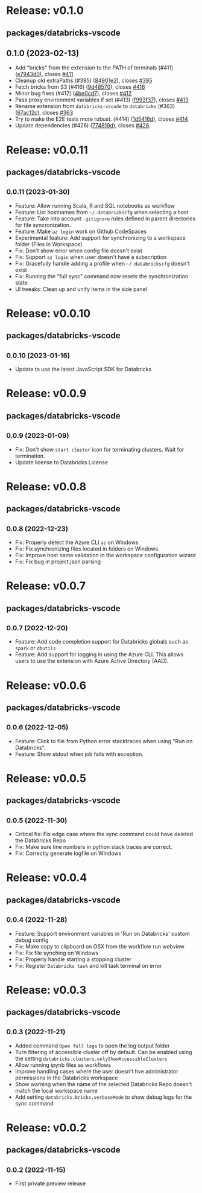 # Release: v0.1.0

## packages/databricks-vscode

## 0.1.0 (2023-02-13)

-   Add "bricks" from the extension to the PATH of terminals (#411) ([e7943d0](https://github.com/databricks/databricks-vscode/commit/e7943d0)), closes [#411](https://github.com/databricks/databricks-vscode/issues/411)
-   Cleanup old extraPaths (#395) ([84901e2](https://github.com/databricks/databricks-vscode/commit/84901e2)), closes [#395](https://github.com/databricks/databricks-vscode/issues/395)
-   Fetch bricks from S3 (#416) ([9d48570](https://github.com/databricks/databricks-vscode/commit/9d48570)), closes [#416](https://github.com/databricks/databricks-vscode/issues/416)
-   Minor bug fixes (#412) ([4be0cd7](https://github.com/databricks/databricks-vscode/commit/4be0cd7)), closes [#412](https://github.com/databricks/databricks-vscode/issues/412)
-   Pass proxy environment variables if set (#413) ([f993f37](https://github.com/databricks/databricks-vscode/commit/f993f37)), closes [#413](https://github.com/databricks/databricks-vscode/issues/413)
-   Rename extension from `databricks-vscode` to `databricks` (#363) ([67ac12c](https://github.com/databricks/databricks-vscode/commit/67ac12c)), closes [#363](https://github.com/databricks/databricks-vscode/issues/363)
-   Try to make the E2E tests more robust. (#414) ([1d5416d](https://github.com/databricks/databricks-vscode/commit/1d5416d)), closes [#414](https://github.com/databricks/databricks-vscode/issues/414)
-   Update dependencies (#426) ([774819d](https://github.com/databricks/databricks-vscode/commit/774819d)), closes [#426](https://github.com/databricks/databricks-vscode/issues/426)

# Release: v0.0.11

## packages/databricks-vscode

## <small>0.0.11 (2023-01-30)</small>

-   Feature: Allow running Scala, R and SQL notebooks as workflow
-   Feature: List hostnames from `~/.databrickscfg` when selecting a host
-   Feature: Take into account `.gitignore` rules defined in parent directories for file syncronization.
-   Feature: Make `az login` work on Github CodeSpaces
-   Experimental feature: Add support for synchronizing to a workspace folder (Files in Workspace)
-   Fix: Don't show error when config file doesn't exist
-   Fix: Support `az login` when user doesn't have a subscription
-   Fix: Gracefully handle adding a profile when `~/.databrickscfg` doesn't exist
-   Fix: Running the "full sync" command now resets the synchronization state
-   UI tweaks: Clean up and unify items in the side panel

# Release: v0.0.10

## packages/databricks-vscode

## <small>0.0.10 (2023-01-16)</small>

-   Update to use the latest JavaScript SDK for Databricks

# Release: v0.0.9

## packages/databricks-vscode

## <small>0.0.9 (2023-01-09)</small>

-   Fix: Don't show `start cluster` icon for terminating clusters. Wait for termination.
-   Update license to Databricks License

# Release: v0.0.8

## packages/databricks-vscode

## <small>0.0.8 (2022-12-23)</small>

-   Fix: Properly detect the Azure CLI `az` on Windows
-   Fix: Fix synchronizing files located in folders on Windows
-   Fix: Improve host name validation in the workspace configuration wizard
-   Fix: Fix bug in project.json parsing

# Release: v0.0.7

## packages/databricks-vscode

## <small>0.0.7 (2022-12-20)</small>

-   Feature: Add code completion support for Databricks globals such as `spark` or `dbutils`
-   Feature: Add support for logging in using the Azure CLI. This allows users to use the extension with Azure Active Directory (AAD).

# Release: v0.0.6

## packages/databricks-vscode

## <small>0.0.6 (2022-12-05)</small>

-   Feature: Click to file from Python error stacktraces when using "Run on Databricks".
-   Feature: Show stdout when job fails with exception.

# Release: v0.0.5

## packages/databricks-vscode

## <small>0.0.5 (2022-11-30)</small>

-   Critical fix: Fix edge case where the sync command could have deleted the Databricks Repo
-   Fix: Make sure line numbers in python stack traces are correct.
-   Fix: Correctly generate logfile on Windows

# Release: v0.0.4

## packages/databricks-vscode

## <small>0.0.4 (2022-11-28)</small>

-   Feature: Support environment variables in 'Run on Databricks' custom debug config
-   Fix: Make copy to clipboard on OSX from the workflow run webview
-   Fix: Fix file synching on Windows
-   Fix: Properly handle starting a stopping cluster
-   Fix: Register `Databricks task` and kill task terminal on error

# Release: v0.0.3

## packages/databricks-vscode

## <small>0.0.3 (2022-11-21)</small>

-   Added command `Open full logs` to open the log output folder
-   Turn filtering of accessible cluster off by default. Can be enabled using the setting `databricks.clusters.onlyShowAccessibleClusters`
-   Allow running ipynb files as workflows
-   Improve handling cases where the user doesn't hve administrator permissions in the Databricks workspace
-   Show warning when the name of the selected Databricks Repo doesn't match the local workspace name
-   Add setting `databricks.bricks.verboseMode` to show debug logs for the sync command

# Release: v0.0.2

## packages/databricks-vscode

## <small>0.0.2 (2022-11-15)</small>

-   First private preview release
